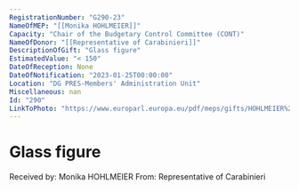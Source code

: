 ```yaml
---
RegistrationNumber: "G290-23"
NameOfMEP: "[[Monika HOHLMEIER]]"
Capacity: "Chair of the Budgetary Control Committee (CONT)"
NameOfDonor: "[[Representative of Carabinieri]]"
DescriptionOfGift: "Glass figure"
EstimatedValue: "< 150"
DateOfReception: None
DateOfNotification: "2023-01-25T00:00:00"
Location: "DG PRES-Members' Administration Unit"
Miscellaneous: nan
Id: "290"
LinkToPhoto: "https://www.europarl.europa.eu/pdf/meps/gifts/HOHLMEIER%20Monika_G290-23_1675239944662.jpg#"
---
```


# Glass figure

Received by: Monika HOHLMEIER
From: Representative of Carabinieri
